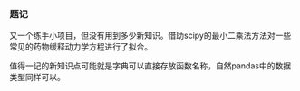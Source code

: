 ### 题记
又一个练手小项目，但没有用到多少新知识。借助scipy的最小二乘法方法对一些常见的药物缓释动力学方程进行了拟合。

值得一记的新知识点可能就是字典可以直接存放函数名称，自然pandas中的数据类型同样可以。